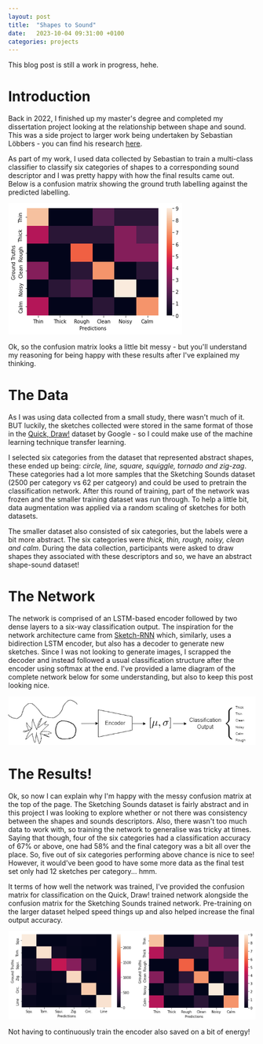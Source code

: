 ```yaml
---
layout: post
title:  "Shapes to Sound"
date:   2023-10-04 09:31:00 +0100
categories: projects
---
```


This blog post is still a work in progress, hehe.

# Introduction

Back in 2022, I finished up my master's degree and completed my dissertation project looking at the relationship between shape and sound. This was a side project to larger work being undertaken by Sebastian Löbbers - you can find his research [here](https://sebastianlobbers.com/). 

As part of my work, I used data collected by Sebastian to train a multi-class classifier to classify six categories of shapes to a corresponding sound descriptor and I was pretty happy with how the final results came out. Below is a confusion matrix showing the ground truth labelling against the predicted labelling. 

![confusion_matrix_ss](/assets/img/ss/ss_heatmap.png)

Ok, so the confusion matrix looks a little bit messy - but you'll understand my reasoning for being happy with these results after I've explained my thinking.

# The Data

As I was using data collected from a small study, there wasn't much of it. BUT luckily, the sketches collected were stored in the same format of those in the [Quick, Draw!](https://github.com/googlecreativelab/quickdraw-dataset) dataset by Google - so I could make use of the machine learning technique transfer learning.

I selected six categories from the dataset that represented abstract shapes, these ended up being: *circle, line, square, squiggle, tornado and zig-zag*. These categories had a lot more samples that the Sketching Sounds dataset (2500 per category vs 62 per catgeory) and could be used to pretrain the classification network. After this round of training, part of the network was frozen and the smaller training dataset was run through. To help a little bit, data augmentation was applied via a random scaling of sketches for both datasets.

The smaller dataset also consisted of six categories, but the labels were a bit more abstract. The six categories were *thick, thin, rough, noisy, clean and calm*. During the data collection, participants were asked to draw shapes they associated with these descriptors and so, we have an abstract shape-sound dataset!

# The Network

The network is comprised of an LSTM-based encoder followed by two dense layers to a six-way classification output. The inspiration for the network architecture came from [Sketch-RNN](https://github.com/magenta/magenta/tree/main/magenta/models/sketch_rnn) which, similarly, uses a bidirection LSTM encoder, but also has a decoder to generate new sketches. Since I was not looking to generate images, I scrapped the decoder and instead followed a usual classification structure after the encoder using softmax at the end. I've provided a lame diagram of the complete network below for some understanding, but also to keep this post looking nice.

![terrible_network_diagram](/assets/img/ss/classification_network.png)

# The Results!

Ok, so now I can explain why I'm happy with the messy confusion matrix at the top of the page. The Sketching Sounds dataset is fairly abstract and in this project I was looking to explore whether or not there was consistency between the shapes and sounds descriptors. Also, there wasn't too much data to work with, so training the network to generalise was tricky at times. Saying that though, four of the six categories had a classification accuracy of 67% or above, one had 58% and the final category was a bit all over the place. So, five out of six categories performing above chance is nice to see! However, it would've been good to have some more data as the final test set only had 12 sketches per category... hmm. 

It terms of how well the network was trained, I've provided the confusion matrix for classification on the Quick, Draw! trained network alongside the confusion matrix for the Sketching Sounds trained network. Pre-training on the larger dataset helped speed things up and also helped increase the final output accuracy. 

![both_results](/assets/img/ss/both_confmat.png)

Not having to continuously train the encoder also saved on a bit of energy!
